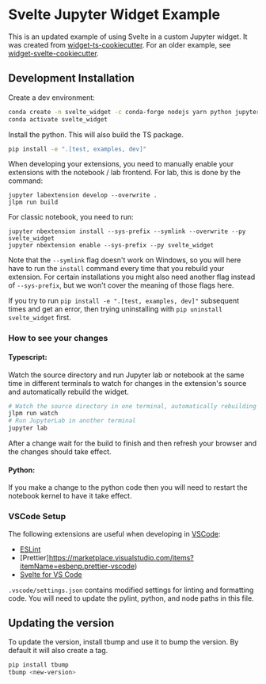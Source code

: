 
# Svelte Jupyter Widget Example

This is an updated example of using Svelte in a custom Jupyter widget. It was created from [widget-ts-cookiecutter](https://github.com/jupyter-widgets/widget-ts-cookiecutter). For an older example, see [widget-svelte-cookiecutter](https://github.com/cabreraalex/widget-svelte-cookiecutter).

## Development Installation

Create a dev environment:
```bash
conda create -n svelte_widget -c conda-forge nodejs yarn python jupyterlab
conda activate svelte_widget
```

Install the python. This will also build the TS package.
```bash
pip install -e ".[test, examples, dev]"
```

When developing your extensions, you need to manually enable your extensions with the
notebook / lab frontend. For lab, this is done by the command:

```
jupyter labextension develop --overwrite .
jlpm run build
```

For classic notebook, you need to run:

```
jupyter nbextension install --sys-prefix --symlink --overwrite --py svelte_widget
jupyter nbextension enable --sys-prefix --py svelte_widget
```

Note that the `--symlink` flag doesn't work on Windows, so you will here have to run
the `install` command every time that you rebuild your extension. For certain installations
you might also need another flag instead of `--sys-prefix`, but we won't cover the meaning
of those flags here.

If you try to run `pip install -e ".[test, examples, dev]"` subsequent times and get an error, then trying uninstalling with `pip uninstall svelte_widget` first.

### How to see your changes
#### Typescript:
Watch the source directory and run Jupyter lab or notebook at the same time in different
terminals to watch for changes in the extension's source and automatically rebuild the widget.

```bash
# Watch the source directory in one terminal, automatically rebuilding when needed
jlpm run watch
# Run JupyterLab in another terminal
jupyter lab
```

After a change wait for the build to finish and then refresh your browser and the changes should take effect.

#### Python:
If you make a change to the python code then you will need to restart the notebook kernel to have it take effect.

### VSCode Setup

The following extensions are useful when developing in [VSCode](https://code.visualstudio.com):

- [ESLint](https://marketplace.visualstudio.com/items?itemName=dbaeumer.vscode-eslint)
- [Prettier]https://marketplace.visualstudio.com/items?itemName=esbenp.prettier-vscode)
- [Svelte for VS Code](https://marketplace.visualstudio.com/items?itemName=svelte.svelte-vscode)

`.vscode/settings.json` contains modified settings for linting and formatting code. You will need to update the pylint, python, and node paths in this file.

## Updating the version

To update the version, install tbump and use it to bump the version.
By default it will also create a tag.

```bash
pip install tbump
tbump <new-version>
```

